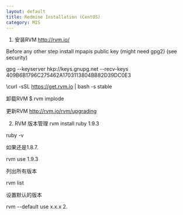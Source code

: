 ```yaml
---
layout: default
title: Redmine Installation (CentOS)
category: MIS
---
```


1. 安装RVM
http://rvm.io/

Before any other step install mpapis public key (might need gpg2) (see security)

gpg --keyserver hkp://keys.gnupg.net --recv-keys 409B6B1796C275462A1703113804BB82D39DC0E3

\curl -sSL https://get.rvm.io | bash -s stable

卸载RVM
$ rvm implode

更新RVM
http://rvm.io/rvm/upgrading

2. RVM 版本管理
rvm install ruby 1.9.3

ruby -v

如果还是1.8.7.

rvm use 1.9.3

 列出所有版本

rvm list

 设置默认的版本

rvm --default use x.x.x
2.




